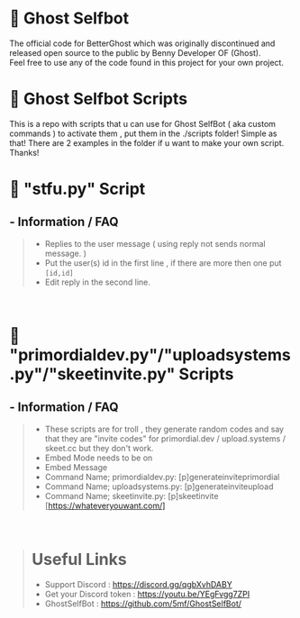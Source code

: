 # 👻 Ghost Selfbot

The official code for BetterGhost which was originally discontinued and released open source to the public by Benny Developer OF (Ghost).  
Feel free to use any of the code found in this project for your own project.

# 👻 Ghost Selfbot Scripts

This is a repo with scripts that u can use for Ghost SelfBot ( aka custom commands ) to activate them , put them in the ./scripts folder!
Simple as that! There are 2 examples in the folder if u want to make your own script. Thanks!

# 👻 "stfu.py" Script

## - Information / FAQ
   > - Replies to the user message ( using reply not sends normal message. )
   > - Put the user(s) id in the first line , if there are more then one put ```[id,id]```
   > - Edit reply in the second line.
   
<br />

# 👻 "primordialdev.py"/"uploadsystems.py"/"skeetinvite.py" Scripts

## - Information / FAQ
   > - These scripts are for troll , they generate random codes and say that they are "invite codes" for primordial.dev / upload.systems / skeet.cc but they don't work.
   > - Embed Mode needs to be on
   > - Embed Message
   > - Command Name; primordialdev.py: [p]generateinviteprimordial
   > - Command Name; uploadsystems.py: [p]generateinviteupload
   > - Command Name; skeetinvite.py: [p]skeetinvite [https://whateveryouwant.com/]

<br />

  

  
> # Useful Links  
> - Support Discord : https://discord.gg/qgbXvhDABY
> - Get your Discord token : https://youtu.be/YEgFvgg7ZPI  
> - GhostSelfBot : https://github.com/5mf/GhostSelfBot/

